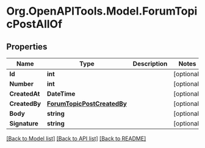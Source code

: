 # Org.OpenAPITools.Model.ForumTopicPostAllOf

## Properties

Name | Type | Description | Notes
------------ | ------------- | ------------- | -------------
**Id** | **int** |  | [optional] 
**Number** | **int** |  | [optional] 
**CreatedAt** | **DateTime** |  | [optional] 
**CreatedBy** | [**ForumTopicPostCreatedBy**](ForumTopicPostCreatedBy.md) |  | [optional] 
**Body** | **string** |  | [optional] 
**Signature** | **string** |  | [optional] 

[[Back to Model list]](../../README.md#documentation-for-models) [[Back to API list]](../../README.md#documentation-for-api-endpoints) [[Back to README]](../../README.md)

